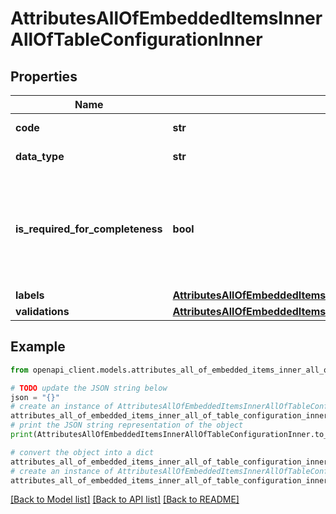 # AttributesAllOfEmbeddedItemsInnerAllOfTableConfigurationInner


## Properties

Name | Type | Description | Notes
------------ | ------------- | ------------- | -------------
**code** | **str** | Column code | 
**data_type** | **str** | Column data type | 
**is_required_for_completeness** | **bool** | Defines if the column should be entirely filled for the attribute to be considered complete | [optional] [default to False]
**labels** | [**AttributesAllOfEmbeddedItemsInnerAllOfTableConfigurationInnerLabels**](AttributesAllOfEmbeddedItemsInnerAllOfTableConfigurationInnerLabels.md) |  | [optional] 
**validations** | [**AttributesAllOfEmbeddedItemsInnerAllOfTableConfigurationInnerValidations**](AttributesAllOfEmbeddedItemsInnerAllOfTableConfigurationInnerValidations.md) |  | [optional] 

## Example

```python
from openapi_client.models.attributes_all_of_embedded_items_inner_all_of_table_configuration_inner import AttributesAllOfEmbeddedItemsInnerAllOfTableConfigurationInner

# TODO update the JSON string below
json = "{}"
# create an instance of AttributesAllOfEmbeddedItemsInnerAllOfTableConfigurationInner from a JSON string
attributes_all_of_embedded_items_inner_all_of_table_configuration_inner_instance = AttributesAllOfEmbeddedItemsInnerAllOfTableConfigurationInner.from_json(json)
# print the JSON string representation of the object
print(AttributesAllOfEmbeddedItemsInnerAllOfTableConfigurationInner.to_json())

# convert the object into a dict
attributes_all_of_embedded_items_inner_all_of_table_configuration_inner_dict = attributes_all_of_embedded_items_inner_all_of_table_configuration_inner_instance.to_dict()
# create an instance of AttributesAllOfEmbeddedItemsInnerAllOfTableConfigurationInner from a dict
attributes_all_of_embedded_items_inner_all_of_table_configuration_inner_from_dict = AttributesAllOfEmbeddedItemsInnerAllOfTableConfigurationInner.from_dict(attributes_all_of_embedded_items_inner_all_of_table_configuration_inner_dict)
```
[[Back to Model list]](../README.md#documentation-for-models) [[Back to API list]](../README.md#documentation-for-api-endpoints) [[Back to README]](../README.md)


